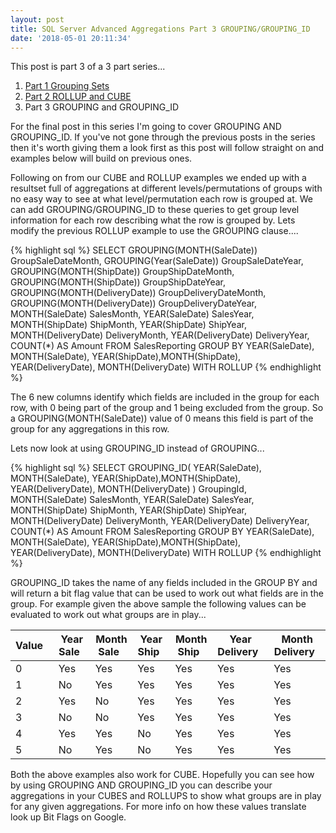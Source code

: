```yaml
---
layout: post
title: SQL Server Advanced Aggregations Part 3 GROUPING/GROUPING_ID
date: '2018-05-01 20:11:34'
---
```

This post is part 3 of a 3 part series...

1.  [Part 1 Grouping Sets](https://gavindraper.com/2018/04/26/SQL-Server-Grouping-Sets-Explained/)
1.  [Part 2 ROLLUP and CUBE](https://gavindraper.com/2018/04/28/SQL-Server-Advanced-Aggregations/)
1.  Part 3 GROUPING and GROUPING_ID

For the final post in this series I'm going to cover GROUPING AND GROUPING_ID. If you've not gone through the previous posts in the series then it's worth giving them a look first as this post will follow straight on and examples below will build on previous ones. 

Following on from our CUBE and ROLLUP examples we ended up with a resultset full of aggregations at different levels/permutations of groups with no easy way to see at what level/permutation each row is grouped at. We can add GROUPING/GROUPING_ID to these queries to get group level information for each row describing what the row is grouped by. Lets modify the previous ROLLUP example to use the GROUPING clause....

{% highlight sql %}
SELECT
   GROUPING(MONTH(SaleDate)) GroupSaleDateMonth,
   GROUPING(Year(SaleDate)) GroupSaleDateYear,
   GROUPING(MONTH(ShipDate)) GroupShipDateMonth,
   GROUPING(MONTH(ShipDate)) GroupShipDateYear,
   GROUPING(MONTH(DeliveryDate)) GroupDeliveryDateMonth,
   GROUPING(MONTH(DeliveryDate)) GroupDeliveryDateYear,
   MONTH(SaleDate) SalesMonth,
   YEAR(SaleDate) SalesYear, 
   MONTH(ShipDate) ShipMonth,
   YEAR(ShipDate) ShipYear, 
   MONTH(DeliveryDate) DeliveryMonth,
   YEAR(DeliveryDate) DeliveryYear,    
   COUNT(*) AS Amount
FROM 
   SalesReporting
GROUP BY 
   YEAR(SaleDate), MONTH(SaleDate), 
   YEAR(ShipDate),MONTH(ShipDate),
   YEAR(DeliveryDate), MONTH(DeliveryDate)
WITH ROLLUP
{% endhighlight %}

The 6 new columns identify which fields are included in the group for each row, with 0 being part of the group and 1 being excluded from the group. So a GROUPING(MONTH(SaleDate)) value of 0 means this field is part of the group for any aggregations in this row.

Lets now look at using GROUPING_ID instead of GROUPING...

{% highlight sql %}
SELECT
   GROUPING_ID(
	   YEAR(SaleDate), MONTH(SaleDate), 
	   YEAR(ShipDate),MONTH(ShipDate),
	   YEAR(DeliveryDate), MONTH(DeliveryDate)
   ) GroupingId,
   MONTH(SaleDate) SalesMonth,
   YEAR(SaleDate) SalesYear, 
   MONTH(ShipDate) ShipMonth,
   YEAR(ShipDate) ShipYear, 
   MONTH(DeliveryDate) DeliveryMonth,
   YEAR(DeliveryDate) DeliveryYear,    
   COUNT(*) AS Amount
FROM 
   SalesReporting
GROUP BY 
   YEAR(SaleDate), MONTH(SaleDate), 
   YEAR(ShipDate),MONTH(ShipDate),
   YEAR(DeliveryDate), MONTH(DeliveryDate)
WITH ROLLUP
{% endhighlight %}

GROUPING_ID takes the name of any fields included in the GROUP BY and will return a bit flag value that can be used to work out what fields are in the group. For example given the above sample the following values can be evaluated to work out what groups are in play...

| Value&nbsp;&nbsp; | Year Sale&nbsp;&nbsp; | Month Sale&nbsp;&nbsp; | Year Ship&nbsp;&nbsp; | Month Ship&nbsp;&nbsp; | Year Delivery&nbsp;&nbsp; | Month Delivery&nbsp;&nbsp; |
| --- | --- | --- | --- | --- | --- | --- |
| 0 | Yes | Yes | Yes | Yes | Yes | Yes |
| 1 | No | Yes | Yes | Yes | Yes | Yes |
| 2 | Yes | No | Yes | Yes | Yes | Yes |
| 3 | No | No | Yes | Yes | Yes | Yes |
| 4 | Yes | Yes |No | Yes | Yes | Yes |
| 5 | No | Yes | No | Yes | Yes | Yes |

Both the above examples also work for CUBE. Hopefully you can see how by using GROUPING AND GROUPING_ID you can describe your aggregations in your CUBES and ROLLUPS to show what groups are in play for any given aggregations. For more info on how these values translate look up Bit Flags on Google.


